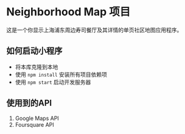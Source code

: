 # Neighborhood Map 项目
这是一个你显示上海浦东周边寿司餐厅及其详情的单页社区地图应用程序。

## 如何启动小程序
- 将本库克隆到本地
- 使用 `npm install` 安装所有项目依赖项
- 使用 `npm start` 启动开发服务器

## 使用到的API
1. Google Maps API
2. Foursquare API
